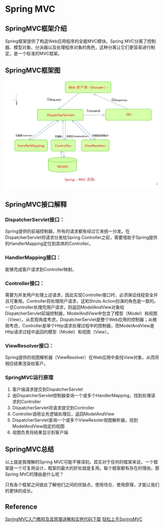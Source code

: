# Spring MVC

## SpringMVC框架介绍

Spring框架提供了构造Web应用程序的全能MVC模块。Spring MVC分离了控制器、模型对象、分派器以及处理程序对象的角色，这种分离让它们更容易进行制定。是一个标准的MVC框架。

## SpringMVC框架图

![springmvc](https://github.com/n5xm/springmvc/blob/master/WebContent/images/springmvc.jpg)

## SpringMVC接口解释

### DispatcherServlet接口：

Spring提供的前端控制器，所有的请求都有经过它来统一分发。在DispatcherServlet将请求分发给Spring Controller之前，需要借助于Spring提供的HandlerMapping定位到具体的Controller。

### HandlerMapping接口：

能够完成客户请求到Controller映射。

### Controller接口：

需要为并发用户处理上述请求，因此实现Controller接口时，必须保证线程安全并且可重用。Controller将处理用户请求，这和Struts Action扮演的角色是一致的。一旦Controller处理完用户请求，则返回ModelAndView对象给DispatcherServlet前端控制器，ModelAndView中包含了模型（Model）和视图（View）。从宏观角度考虑，DispatcherServlet是整个Web应用的控制器；从微观考虑，Controller是单个Http请求处理过程中的控制器，而ModelAndView是Http请求过程中返回的模型（Model）和视图（View）。

### ViewResolver接口：

Spring提供的视图解析器（ViewResolver）在Web应用中查找View对象，从而将相应结果渲染给客户。

### SpringMVC运行原理

1. 客户端请求提交到DispatcherServlet
1. 由DispatcherServlet控制器查询一个或多个HandlerMapping，找到处理请求的Controller
1. DispatcherServlet将请求提交到Controller
1. Controller调用业务逻辑处理后，返回ModelAndView
1. DispatcherServlet查询一个或多个ViewResoler视图解析器，找到ModelAndView指定的视图
1. 视图负责将结果显示到客户端

## SpringMVC总结

以上就是我理解的Spring MVC可能不够深刻。其实对于任何的框架来说，一个框架是一个可复用设计，框架的最大的好处就是复用。每个框架都有存在的理由，那Spring MVC的理由是什么呢？

只有各个框架之间彼此了解他们之间的优缺点，使用场合，使用原理，才能让我们的更快的成长。

## Reference

[SpringMVC入门教程及其原理讲解和实例代码下载](http://www.zuidaima.com/share/1751859714182144.htm)
[轻松上手SpringMVC](http://www.blogjava.net/zongbao/archive/2012/07/24/383884.html)